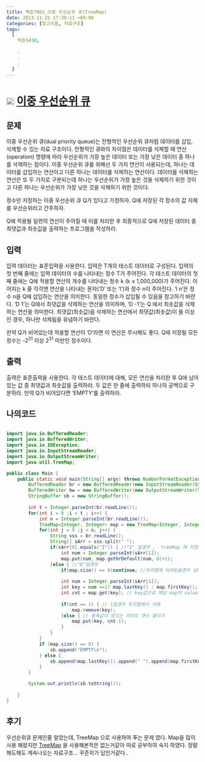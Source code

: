```yaml
---
title: 백준7662_이중 우선순위 큐(TreeMap)
date: 2023-11-25 17:30:11 +09:00
categories: [알고리즘, 자료구조]
tags:
  [
    백준5430,
    
    .
    .
    .
  ]
---
```


# <img width="20px"  src="https://d2gd6pc034wcta.cloudfront.net/tier/12.svg" class="solvedac-tier"> [이중 우선순위 큐](https://www.acmicpc.net/problem/7662) 



## 문제
<p>이중 우선순위 큐(dual priority queue)는 전형적인 우선순위 큐처럼 데이터를 삽입, 삭제할 수 있는 자료 구조이다. 전형적인 큐와의 차이점은 데이터를 삭제할 때 연산(operation) 명령에 따라 우선순위가 가장 높은 데이터 또는 가장 낮은 데이터 중 하나를 삭제하는 점이다. 이중 우선순위 큐를 위해선 두 가지 연산이 사용되는데, 하나는 데이터를 삽입하는 연산이고 다른 하나는 데이터를 삭제하는 연산이다. 데이터를 삭제하는 연산은 또 두 가지로 구분되는데 하나는 우선순위가 가장 높은 것을 삭제하기 위한 것이고 다른 하나는 우선순위가 가장 낮은 것을 삭제하기 위한 것이다. </p>

<p>정수만 저장하는 이중 우선순위 큐 Q가 있다고 가정하자. Q에 저장된 각 정수의 값 자체를 우선순위라고 간주하자. </p>

<p>Q에 적용될 일련의 연산이 주어질 때 이를 처리한 후 최종적으로 Q에 저장된 데이터 중 최댓값과 최솟값을 출력하는 프로그램을 작성하라.</p>

## 입력
<p>입력 데이터는 표준입력을 사용한다. 입력은 T개의 테스트 데이터로 구성된다. 입력의 첫 번째 줄에는 입력 데이터의 수를 나타내는 정수 T가 주어진다. 각 테스트 데이터의 첫째 줄에는 Q에 적용할 연산의 개수를 나타내는 정수 k (k ≤ 1,000,000)가 주어진다. 이어지는 k 줄 각각엔 연산을 나타내는 문자(‘D’ 또는 ‘I’)와 정수 n이 주어진다. ‘I n’은 정수 n을 Q에 삽입하는 연산을 의미한다. 동일한 정수가 삽입될 수 있음을 참고하기 바란다. ‘D 1’는 Q에서 최댓값을 삭제하는 연산을 의미하며, ‘D -1’는 Q 에서 최솟값을 삭제하는 연산을 의미한다. 최댓값(최솟값)을 삭제하는 연산에서 최댓값(최솟값)이 둘 이상인 경우, 하나만 삭제됨을 유념하기 바란다.</p>

<p>만약 Q가 비어있는데 적용할 연산이 ‘D’라면 이 연산은 무시해도 좋다. Q에 저장될 모든 정수는 -2<sup>31</sup> 이상 2<sup>31</sup> 미만인 정수이다. </p>

## 출력
<p>출력은 표준출력을 사용한다. 각 테스트 데이터에 대해, 모든 연산을 처리한 후 Q에 남아 있는 값 중 최댓값과 최솟값을 출력하라. 두 값은 한 줄에 출력하되 하나의 공백으로 구분하라. 만약 Q가 비어있다면 ‘EMPTY’를 출력하라.</p>


## 나의코드
```java

import java.io.BufferedReader;
import java.io.BufferedWriter;
import java.io.IOException;
import java.io.InputStreamReader;
import java.io.OutputStreamWriter;
import java.util.TreeMap;

public class Main {
	public static void main(String[] args) throws NumberFormatException, IOException {
		BufferedReader br = new BufferedReader(new InputStreamReader(System.in));
		BufferedWriter bw = new BufferedWriter(new OutputStreamWriter(System.out));
		StringBuffer sb = new StringBuffer();
		
		int t = Integer.parseInt(br.readLine());
		for(int i = 0 ;i < t ; i++) {
			int n = Integer.parseInt(br.readLine());
			TreeMap<Integer, Integer> map = new TreeMap<Integer, Integer>(); //트리맵 자료구조에서 lastKey, Firstkey 함수가있어 사용 
			for(int j = 0 ;j < n; j++) {
				String sss = br.readLine();
				String[] sArr = sss.split(" ");
				if(sArr[0].equals("I")) { //"I" 일경우 ,  treeMap 에 저장하는데, 중복값이 들어갈수 있으므로 getOrDefault 사용
					int num = Integer.parseInt(sArr[1]);
					map.put(num, map.getOrDefault(num, 0)+1);
				}else { //"D"일경우
					if(map.size() == 0)continue; //트리맵에 비어있을경우 넘어감
					
					int num = Integer.parseInt(sArr[1]); 
					int key = num ==1? map.lastKey() : map.firstKey(); //1일경우에는 최댓값, -1일경우에는 최솟값으로 key에 저장
					int cnt = map.get(key); // key값으로 해당 map의 values 값 저장
					
					if(cnt == 1) { // 1일경우 트리맵에서 삭제 
						map.remove(key); 
					}else { // 중복값이 있다는 의미로 갯수 줄이기
						map.put(key, cnt-1);
					}
				}
			}
			if (map.size() == 0) {
				sb.append("EMPTY\n");
			} else {
				sb.append(map.lastKey()).append(" ").append(map.firstKey()).append("\n");
			}
		}

		System.out.println(sb.toString());
		
	}
}
```

## 후기
우선순위큐 문제인줄 알았는데, TreeMap 으로 사용하여 푸는 문제 였다. Map을 많이 사용 해왔지만 [TreeMap](https//:sdchoi07.github.io/posts/TreeMap) 을 사용해본적은 없는거같아 따로 공부하여 숙지 하였다. 정말 해도해도 계속나오는 자료구조... 꾸준히가 답인거같다..
